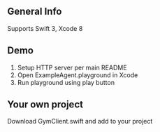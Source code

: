 ## General Info ##
Supports Swift 3, Xcode 8

## Demo ##
1) Setup HTTP server per main README 
2) Open ExampleAgent.playground in Xcode
3) Run playground using play button

## Your own project ##
Download GymClient.swift and add to your project
